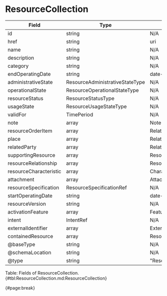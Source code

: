 <!--
    ATTENTION: This file was generated via gradle!
               Do NOT manually edit this file! Any such changes will be overwritten!
-->

# ResourceCollection

| Field | Type | Format | Required |
| ------- | ------- | ------- | --- |
| id | string | N/A | No |
| href | string | uri | No |
| name | string | N/A | No |
| description | string | N/A | No |
| category | string | N/A | No |
| endOperatingDate | string | date-time | No |
| administrativeState | ResourceAdministrativeStateType | N/A | No |
| operationalState | ResourceOperationalStateType | N/A | No |
| resourceStatus | ResourceStatusType | N/A | No |
| usageState | ResourceUsageStateType | N/A | No |
| validFor | TimePeriod | N/A | No |
| note | array | Note | No |
| resourceOrderItem | array | RelatedResourceOrderItem | No |
| place | array | RelatedPlaceRef | No |
| relatedParty | array | RelatedPartyRefOrPartyRoleRef | No |
| supportingResource | array | ResourceRefOrValue | No |
| resourceRelationship | array | ResourceRelationship | No |
| resourceCharacteristic | array | Characteristic | No |
| attachment | array | AttachmentOrDocumentRef | No |
| resourceSpecification | ResourceSpecificationRef | N/A | No |
| startOperatingDate | string | date-time | No |
| resourceVersion | string | N/A | No |
| activationFeature | array | Feature | No |
| intent | IntentRef | N/A | No |
| externalIdentifier | array | ExternalIdentifier | No |
| containedResource | array | ResourceRefOrValue | No |
| @baseType | string | N/A | No |
| @schemaLocation | string | N/A | No |
| @type | string | "ResourceCollection" | Yes |

Table: Fields of ResourceCollection. {#tbl:ResourceCollection.md:ResourceCollection}

{#page:break}
